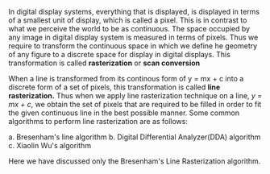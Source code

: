 In digital display systems, everything that is displayed, is displayed in terms of a smallest unit of display, which is called a pixel. This is in contrast to what we perceive the world to be as continuous. The space occupied by any image in digital display system is measured in terms of pixels. Thus we require to transform the continuous space in which we define he geometry of any figure to a discrete space for display in digital displays. This transformation is called **rasterization** or **scan conversion**

When a line is transformed from its continous form of y = mx + c into a discrete form of a set of pixels, this transformation is called **line rasterization.** Thus when we apply line rasterization technique on a line, *y = mx + c*, we obtain the set of pixels that are required to be filled in order to fit the given continuous line in the best possible manner. Some common algorithms to perform line rasterization are as follows:

 a. Bresenham's line algorithm
 b. Digital Differential Analyzer(DDA) algorithm
 c. Xiaolin Wu's algorithm

Here we have discussed only the Bresenham's Line Rasterization algorithm. 
